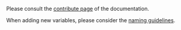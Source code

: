 Please consult the [contribute page](http://doc.openfisca.fr/contribute/) of the documentation.

When adding new variables, please consider the [naming guidelines](https://github.com/openfisca/openfisca-france/wiki/OpenFisca-variables-naming-guidelines).
